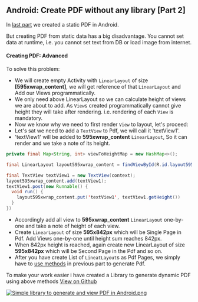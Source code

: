 ## Android: Create PDF without any library [Part 2]

In  [last part](https://blog.tejpratapsingh.com/android-create-pdf-without-any-library-ck9dz0vdg05agcxs14l1ix0rg)  we created a static PDF in Android.

But creating PDF from static data has a big disadvantage. You cannot set data at runtime, i.e. you cannot set text from DB or load image from internet.

#### Creating PDF: Advanced

To solve this problem:
- We will create empty Activity with `LinearLayout` of size **[595xwrap_content]**, we will get reference of that `LinearLayout` and Add our Views programmatically.
- We only need above LinearLayout so we can calculate height of views we are about to add. As `View`s 
created programmatically cannot give height they will take after rendering. i.e. rendering of each `View` is mandatory.
- Now we know why we need to first render `View` to layout, let's proceed:
- Let's sat we need to add a `TextView` to Pdf, we will call it 'textView1'.
- 'textView1' will be added to **595xwrap_content** `LinearLayout`, So it can render and we take a note of its height.

```java
private final Map<String, int> viewToHeightMap = new HashMap<>();

final LinearLayout layout595xwrap_content = findViewById(R.id.layout595xwrap_content);

final TextView textView1 = new TextView(context);
layout595xwrap_content.add(textView1);
textView1.post(new Runnable() {
  void run() {
    layout595xwrap_content.put('textView1', textView1.getHeight())
  }
})
```
- Accordingly add all view to **595xwrap_content** `LinearLayout` one-by-one and take a note of height of each view.
- Create `LinearLayout` of size **595x842px** which will be Single Page in Pdf. Add Views one-by-one until height sum reaches 842px.
- When 842px height is reached, again create new LinearLayout of size **595x842px** which will be Second Page in the Pdf and so on.
- After you have create List of `LineatLayout`s as Pdf Pages, we simply have to  [use methods](https://blog.tejpratapsingh.com/android-create-pdf-without-any-library-ck9dz0vdg05agcxs14l1ix0rg)  in previous part to generate Pdf.

To make your work easier i have created a Library to generate dynamic PDF using above methods [View on Github](https://github.com/tejpratap46/PDFCreatorAndroid)

 [![Simple library to generate and view PDF in Android.png](https://cdn.hashnode.com/res/hashnode/image/upload/v1587719632043/mXw6_IETk.png)](https://github.com/tejpratap46/PDFCreatorAndroid) 
